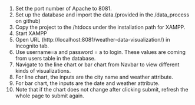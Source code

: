 1. Set the port number of Apache to 8081.
2. Set up the database and import the data.(provided in the /data_process on github)
3. Copy the project to the /htdocs under the  installation path for XAMPP.
4. Start XAMPP
5. Open URL (http://localhost:8081/weather-data-visualization/) in Incognito tab.
6. Use username=a and password = a to login. These values are coming from users table in the database.
7. Navigate to the line chart or bar chart from Navbar to view different kinds of visualizations.
8. For line chart, the inputs are the city name and weather attribute.
9. For bar chart, the inputs are the date and  weather attribute.
10. Note that if the chart does not change after clicking submit, refresh the whole page to submit again.
 